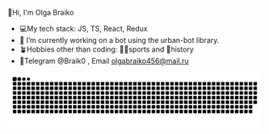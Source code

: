  👋Hi, I'm Olga Braiko
 
- 💻My tech stack: JS, TS, React, Redux
- 🤖 I’m currently working on a bot using the urban-bot library.
- 🪴Hobbies other than coding: 🏋‍♂sports and 🐚history 
- 📩Telegram @Braik0 , Email  olgabraiko456@mail.ru


<picture>
  <source media="(prefers-color-scheme: dark)" srcset="https://raw.githubusercontent.com/OlgaBraiko/OlgaBraiko/output/github-contribution-grid-snake-dark.svg">
  <source media="(prefers-color-scheme: light)" srcset="https://raw.githubusercontent.com/OlgaBraiko/OlgaBraiko/output/github-contribution-grid-snake.svg">
  <img alt="github contribution grid snake animation" src="https://raw.githubusercontent.com/OlgaBraiko/OlgaBraiko/output/github-contribution-grid-snake.svg">
</picture>
 

  

 
  

